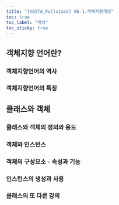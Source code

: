 ```yaml
---
title: "[KOSTA_Fullstack] 06-1.객체지향개념"
toc: true
toc_label: "목차"
toc_sticky: true
---
```


## 객체지향 언어란?

### 객체지향언어의 역사

### 객체지향언어의 특징



## 클래스와 객체

### 클래스와 객체의 정의와 용도

### 객체와 인스턴스

### 객체의 구성요소 - 속성과 기능

### 인스턴스의 생성과 사용

### 클래스의 또 다른 강의

